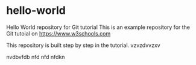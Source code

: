# hello-world
Hello World repository for Git tutorial
This is an example repository for the Git tutoial on https://www.w3schools.com

This repository is built step by step in the tutorial.
vzvzdvvzxv

<p>nvdbvfdb  nfd nfd  nfdkn</p>
